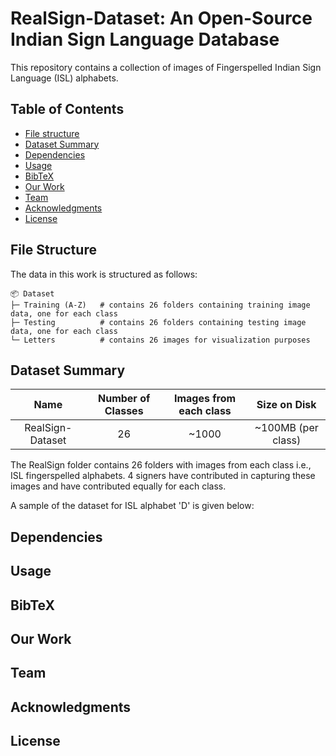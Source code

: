 # RealSign-Dataset: An Open-Source Indian Sign Language Database
This repository contains a collection of images of Fingerspelled Indian Sign Language (ISL) alphabets.


## Table of Contents
- [File structure](#file-structure)
- [Dataset Summary](#dataset-summary) 
- [Dependencies](#dependencies)
- [Usage](#usage)
- [BibTeX](#bibtex)
- [Our Work](#our-work)
- [Team](#team)
- [Acknowledgments](#acknowledgments)
- [License](#license)


## File Structure
The data in this work is structured as follows:

```
📦 Dataset
├─ Training (A-Z)   # contains 26 folders containing training image data, one for each class 
├─ Testing          # contains 26 folders containing testing image data, one for each class 
└─ Letters          # contains 26 images for visualization purposes
```

## Dataset Summary

|       Name       | Number of Classes | Images from each class |    Size on Disk    |
|:----------------:|:-----------------:|:----------------------:|:------------------:|
| RealSign-Dataset |         26        |          ~1000         | ~100MB (per class) |

The RealSign folder contains 26 folders with images from each class i.e., ISL fingerspelled alphabets. 4 signers have contributed in capturing these images and have contributed equally for each class.

A sample of the dataset for ISL alphabet 'D' is given below:


## Dependencies


## Usage


## BibTeX


## Our Work


## Team


## Acknowledgments


## License
